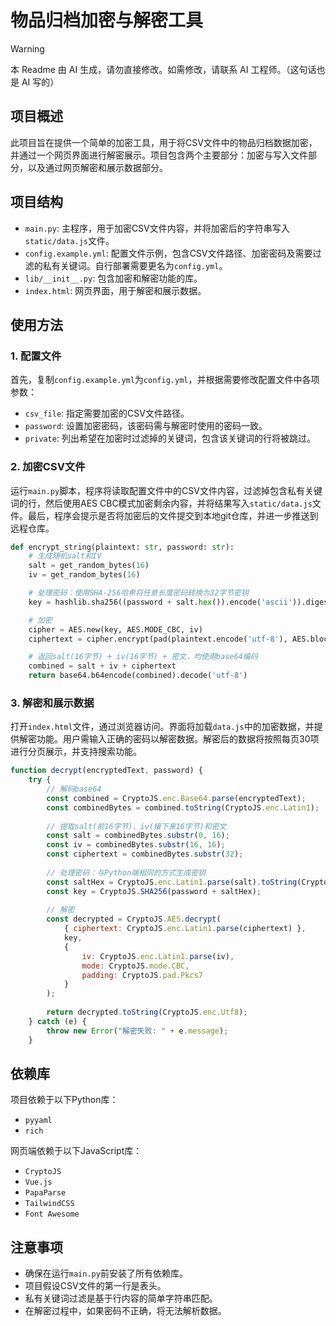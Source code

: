# 物品归档加密与解密工具

> [!WARNING]
> 本 Readme 由 AI 生成，请勿直接修改。如需修改，请联系 AI 工程师。（这句话也是 AI 写的）

## 项目概述

此项目旨在提供一个简单的加密工具，用于将CSV文件中的物品归档数据加密，并通过一个网页界面进行解密展示。项目包含两个主要部分：加密与写入文件部分，以及通过网页解密和展示数据部分。

## 项目结构
- `main.py`: 主程序，用于加密CSV文件内容，并将加密后的字符串写入`static/data.js`文件。
- `config.example.yml`: 配置文件示例，包含CSV文件路径、加密密码及需要过滤的私有关键词。自行部署需要更名为`config.yml`。
- `lib/__init__.py`: 包含加密和解密功能的库。
- `index.html`: 网页界面，用于解密和展示数据。

## 使用方法

### 1. 配置文件

首先，复制`config.example.yml`为`config.yml`，并根据需要修改配置文件中各项参数：

- `csv_file`: 指定需要加密的CSV文件路径。
- `password`: 设置加密密码，该密码需与解密时使用的密码一致。
- `private`: 列出希望在加密时过滤掉的关键词，包含该关键词的行将被跳过。

### 2. 加密CSV文件

运行`main.py`脚本，程序将读取配置文件中的CSV文件内容，过滤掉包含私有关键词的行，然后使用AES CBC模式加密剩余内容，并将结果写入`static/data.js`文件。最后，程序会提示是否将加密后的文件提交到本地git仓库，并进一步推送到远程仓库。

```python
def encrypt_string(plaintext: str, password: str):
    # 生成随机salt和IV
    salt = get_random_bytes(16)
    iv = get_random_bytes(16)

    # 处理密码：使用SHA-256哈希将任意长度密码转换为32字节密钥
    key = hashlib.sha256((password + salt.hex()).encode('ascii')).digest()

    # 加密
    cipher = AES.new(key, AES.MODE_CBC, iv)
    ciphertext = cipher.encrypt(pad(plaintext.encode('utf-8'), AES.block_size))

    # 返回salt(16字节) + iv(16字节) + 密文，均使用base64编码
    combined = salt + iv + ciphertext
    return base64.b64encode(combined).decode('utf-8')
```

### 3. 解密和展示数据

打开`index.html`文件，通过浏览器访问。界面将加载`data.js`中的加密数据，并提供解密功能。用户需输入正确的密码以解密数据。解密后的数据将按照每页30项进行分页展示，并支持搜索功能。

```javascript
function decrypt(encryptedText, password) {
    try {
        // 解码base64
        const combined = CryptoJS.enc.Base64.parse(encryptedText);
        const combinedBytes = combined.toString(CryptoJS.enc.Latin1);
        
        // 提取salt(前16字节)、iv(接下来16字节)和密文
        const salt = combinedBytes.substr(0, 16);
        const iv = combinedBytes.substr(16, 16);
        const ciphertext = combinedBytes.substr(32);
        
        // 处理密码：与Python端相同的方式生成密钥
        const saltHex = CryptoJS.enc.Latin1.parse(salt).toString(CryptoJS.enc.Hex);
        const key = CryptoJS.SHA256(password + saltHex);
        
        // 解密
        const decrypted = CryptoJS.AES.decrypt(
            { ciphertext: CryptoJS.enc.Latin1.parse(ciphertext) },
            key,
            {
                iv: CryptoJS.enc.Latin1.parse(iv),
                mode: CryptoJS.mode.CBC,
                padding: CryptoJS.pad.Pkcs7
            }
        );
        
        return decrypted.toString(CryptoJS.enc.Utf8);
    } catch (e) {
        throw new Error("解密失败: " + e.message);
    }
```

## 依赖库

项目依赖于以下Python库：
- `pyyaml`
- `rich`

网页端依赖于以下JavaScript库：
- `CryptoJS`
- `Vue.js`
- `PapaParse`
- `TailwindCSS`
- `Font Awesome`

## 注意事项

- 确保在运行`main.py`前安装了所有依赖库。
- 项目假设CSV文件的第一行是表头。
- 私有关键词过滤是基于行内容的简单字符串匹配。
- 在解密过程中，如果密码不正确，将无法解析数据。